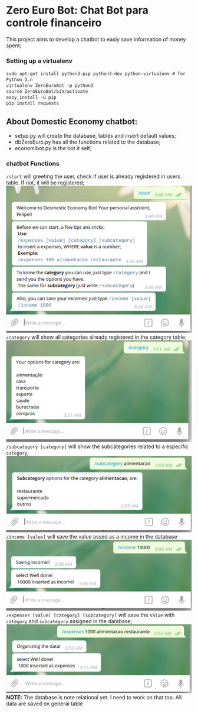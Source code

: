 # Zero Euro Bot: Chat Bot para controle financeiro
This project aims to develop a chatbot to easly save information of money spent;

### Setting up a virtualenv
```
sudo apt-get install python3-pip python3-dev python-virtualenv # for Python 3.n
virtualenv ZeroEuroBot -p python3 
source ZeroEuroBot/bin/activate
easy_install -U pip
pip install requests
```

## About Domestic Economy chatbot:  

* setup.py will create the database, tables and insert default values;  
* dbZeroEuro.py has all the functions related to the database;  
* economibot.py is the bot it self;  

### chatbot Functions
`/start` will greeting the user, check if user is already registered in users table. If not, it will be registered;  
![start](img/start.png)  
`/category` will show all categories already registered in the category table;  
![getting category](img/getcategory.png)  
`/subcategory [category]` will show the subcategories related to a especific `category`;  
![getting sub category](img/getsubcat.png)  
`/income [value]` will save the value assed as a income in the database
![saving income](img/income.png)  
`/expenses [value] [category] [subcategory]` will save the `value` with `category` and `subcategory` assigned in the database;
![expenses](img/expenses.png)  
**NOTE:** The database is note relational yet. I need to work on that too. All data are saved on general table
